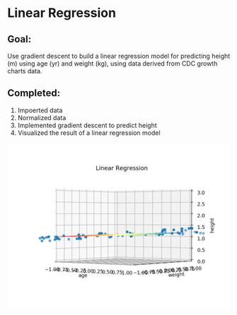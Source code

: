# Linear Regression

## Goal: 
Use gradient descent to build a linear regression model for predicting height (m) using age (yr) and weight (kg), using data derived from CDC growth charts data.

## Completed:
1. Impoerted data
2. Normalized data
3. Implemented gradient descent to predict height
4. Visualized the result of a linear regression model

![visualization](https://github.com/OlhaMaslova/AI_assignments/blob/master/Linear%20Regression/Figure_2.png)


